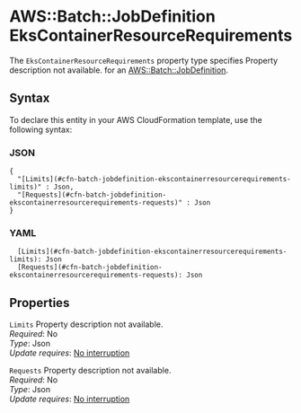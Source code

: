 # AWS::Batch::JobDefinition EksContainerResourceRequirements<a name="aws-properties-batch-jobdefinition-ekscontainerresourcerequirements"></a>

<a name="aws-properties-batch-jobdefinition-ekscontainerresourcerequirements-description"></a>The `EksContainerResourceRequirements` property type specifies Property description not available\. for an [AWS::Batch::JobDefinition](aws-resource-batch-jobdefinition.md)\.

## Syntax<a name="aws-properties-batch-jobdefinition-ekscontainerresourcerequirements-syntax"></a>

To declare this entity in your AWS CloudFormation template, use the following syntax:

### JSON<a name="aws-properties-batch-jobdefinition-ekscontainerresourcerequirements-syntax.json"></a>

```
{
  "[Limits](#cfn-batch-jobdefinition-ekscontainerresourcerequirements-limits)" : Json,
  "[Requests](#cfn-batch-jobdefinition-ekscontainerresourcerequirements-requests)" : Json
}
```

### YAML<a name="aws-properties-batch-jobdefinition-ekscontainerresourcerequirements-syntax.yaml"></a>

```
  [Limits](#cfn-batch-jobdefinition-ekscontainerresourcerequirements-limits): Json
  [Requests](#cfn-batch-jobdefinition-ekscontainerresourcerequirements-requests): Json
```

## Properties<a name="aws-properties-batch-jobdefinition-ekscontainerresourcerequirements-properties"></a>

`Limits`  <a name="cfn-batch-jobdefinition-ekscontainerresourcerequirements-limits"></a>
Property description not available\.  
*Required*: No  
*Type*: Json  
*Update requires*: [No interruption](https://docs.aws.amazon.com/AWSCloudFormation/latest/UserGuide/using-cfn-updating-stacks-update-behaviors.html#update-no-interrupt)

`Requests`  <a name="cfn-batch-jobdefinition-ekscontainerresourcerequirements-requests"></a>
Property description not available\.  
*Required*: No  
*Type*: Json  
*Update requires*: [No interruption](https://docs.aws.amazon.com/AWSCloudFormation/latest/UserGuide/using-cfn-updating-stacks-update-behaviors.html#update-no-interrupt)